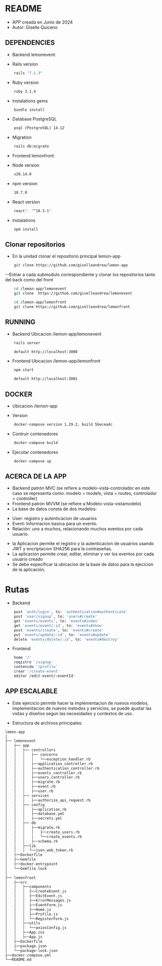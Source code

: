 # README

- APP creada en Junio de  2024 
- Autor: Giselle Quiceno

## DEPENDENCIES

* Backend lemonevent:
- Rails version
```bash
    rails "7.1.3"
```
- Ruby version
```bash
    ruby 3.1.4
```
- Instalations gems
```bash
    bundle install
```
- Database PostgreSQL
```bash
    psql (PostgreSQL) 14.12
```
- Migration
```bash
    rails db:migrate
```

* Frontend lemonfront:
- Node version
```bash
    v20.14.0
```
- npm version
```bash
    10.7.0
```
- React version
```bash
    react": "^18.3.1"
```
- Instalations 
```bash
    npm install
```

## Clonar repositorios 
- En la unidad clonar el repositorio principal lemon-app
```bash
    git clone https://github.com/giselleandrea/lemon-app
``` 
--Entrar a cada submodulo correspondiente y clonar los repositorios tanto del back como del front
```bash
    cd /lemon-app/lemonevent 
    git clone  https://github.com/giselleandrea/lemonevent

    cd /lemon-app/lemonfront 
    git clone https://github.com/giselleandrea/lemonfront
``` 

## RUNNING 
* Backend Ubicacion /lemon-app/lemonevent
```bash
    rails server

    default http://localhost:3000 
```    
* Frontend Ubicacion /lemon-app/lemonfront
```bash
    npm start

    default http://localhost:3001 
```    
## DOCKER
* Ubicacion /lemon-app
- Version
```bash
    docker-compose version 1.29.2, build 5becea4c
``` 
- Contruir contenedores
```bash
    docker-compose build
``` 
- Ejecutar contenedores
```bash
    docker-compose up
``` 

## ACERCA DE LA APP
* Backend patrón MVC (se refiere a modelo-vista-controlador en este caso se representa como: 
modelo = models, vista = routes, controlador = controller)
* Frontend patrón MVVM (se refiere a Modelo-vista-vistamodelo)
* La base de datos consta de dos modelos: 
- User: registro y autenticacion de usuarios 
- Event: Informacion basica para un evento. 
- Relación: uno a muchos, relacionando muchos eventos por cada usuario.  
* la Aplicacion permite el registro y la autenticacion de usuarios usando JWT y encriptacion SHA256 para la contraseñas. 
* La aplicacion permite crear, editar, eliminar y ver los eventos por cada usuario creado 
* Se debe especificar la ubicacion de la base de datos para la ejecicion de la aplicación. 

# Rutas
* Backend
```bash
    post 'auth/login', to: 'authentication#authenticate'
    post 'user/signup', to: 'users#create'
    get 'events/events', to: 'events#index'
    get 'events/event/:id', to: 'events#show'
    post 'events/create', to: 'events#create'
    put 'events/update/:id', to: 'events#update'
    delete 'events/delete/:id', to: 'events#destroy'
``` 
* Frontend
```bash
    home '/' 
    registro '/signup'
    contenido '/profile'
    crear '/create-event'
    editar /edit-event/:eventId'
``` 

## APP ESCALABLE
* Este ejercicio permite hacer la implementacion de nuevos modelos, implementacion de nuevos metodos y servicios, se puede ajustar las vistas y diseños segun las necesidades y contextos de uso. 

* Estructura de archivos principales:

```bash
lemon-app
│
├── lemonevent
│   ├── app
│   │   ├── controllers
│   │   │   ├── concerns
│   │   │   │   └──exception_handler.rb
│   │   │   ├──application_controller.rb
│   │   │   ├──authentication_controller.rb
│   │   │   ├──events_controller.rb
│   │   │   ├──users_controller.rb
│   │   │   ├──migrate.rb
│   │   │   ├──event.rb
│   │   │   ├──user.rb
│   │   ├── services
│   │   │   ├──authorize_api_request.rb
│   │   ├── config
│   │   │   ├──aplication.rb
│   │   │   ├──database.yml
│   │   │   ├──secrets.yml
│   │   ├── db
│   │   │   ├──migrate.rb
│   │   │   │   ├──create_users.rb
│   │   │   │   └──create_events.rb
│   │   │   ├──schema.rb
│   │   ├──lib
│   │   │  └──json_web_token.rb
│   ├──Dockerfile
│   ├──Gemfile
│   ├──docker-entrypoint
│   └──Gemfile.lock 
│
├── lemonfront
│   ├──src
│   │   ├──components
│   │   │  ├──CreateEvent.js
│   │   │  ├──EditEvent.js
│   │   │  ├──ErrorMessages.js
│   │   │  ├──EventForm.js
│   │   │  ├──Home.js
│   │   │  ├──Profile.js
│   │   │  └──RegisterForm.js
│   │   ├──utils
│   │   │  └──axiosConfig.js  
│   │   ├──App.css
│   │   ├──App.js
│   ├──Dockerfile
│   ├──package.json
│   └──package-lock.json
├──docker-compose.yml
└──README.md
```